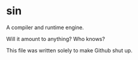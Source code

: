 # sin

A compiler and runtime engine.

Will it amount to anything?  Who knows?

This file was written solely to make Github shut up.
